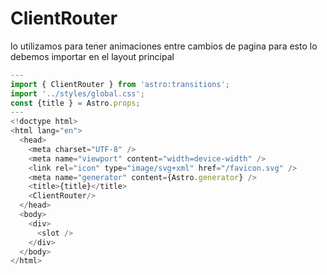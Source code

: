 # ClientRouter

lo utilizamos para tener animaciones entre cambios de pagina para esto lo debemos importar en el layout principal

```javascript
---
import { ClientRouter } from 'astro:transitions';
import '../styles/global.css';
const {title } = Astro.props;
---
<!doctype html>
<html lang="en">
  <head>
    <meta charset="UTF-8" />
    <meta name="viewport" content="width=device-width" />
    <link rel="icon" type="image/svg+xml" href="/favicon.svg" />
    <meta name="generator" content={Astro.generator} />
    <title>{title}</title>
    <ClientRouter/>
  </head>
  <body>
    <div>
      <slot />
    </div>
  </body>
</html>

```
